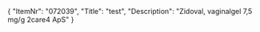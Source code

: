 {
  "ItemNr": "072039",
  "Title": "test",
  "Description": "Zidoval, vaginalgel 7,5 mg/g 2care4 ApS"
}